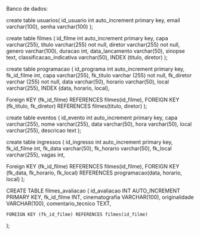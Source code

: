 Banco de dados:

create table usuarios(
id_usuario int auto_increment primary key,
email varchar(100),
senha varchar(100)
);

create table filmes (
id_filme int auto_increment primary key,
capa varchar(255),
titulo varchar(255) not null,
diretor varchar(255) not null,
genero varchar(100),
duracao int,
data_lancamento varchar(50),
sinopse text,
classificacao_indicativa varchar(50),
INDEX (titulo, diretor)
);

create table programacao (
id_programa int auto_increment primary key,
fk_id_filme int,
capa varchar(255),
fk_titulo varchar (255) not null, 
fk_diretor varchar (255) not null,
data varchar(50),
horario varchar(50),
local varchar(255),
INDEX (data, horario, local),

Foreign KEY (fk_id_filme) REFERENCES filmes(id_filme),
FOREIGN KEY (fk_titulo, fk_diretor) REFERENCES filmes(titulo, diretor)
);

create table eventos (
id_evento int auto_increment primary key,
capa varchar(255),
nome varchar(255),
data varchar(50),
hora varchar(50),
local varchar(255),
descricao text
);

create table ingressos (
id_ingresso int auto_increment primary key,
fk_id_filme int,
fk_data varchar(50),
fk_horario varchar(50),
fk_local varchar(255),
vagas int,

Foreign KEY (fk_id_filme) REFERENCES filmes(id_filme),
FOREIGN KEY (fk_data, fk_horario, fk_local) REFERENCES programacao(data, horario, local)
);

CREATE TABLE filmes_avaliacao (
    id_avaliacao INT AUTO_INCREMENT PRIMARY KEY,
    fk_id_filme INT,
    cinematografia VARCHAR(100),
    originalidade VARCHAR(100),
    comentario_tecnico TEXT,
    
    FOREIGN KEY (fk_id_filme) REFERENCES filmes(id_filme)
);
